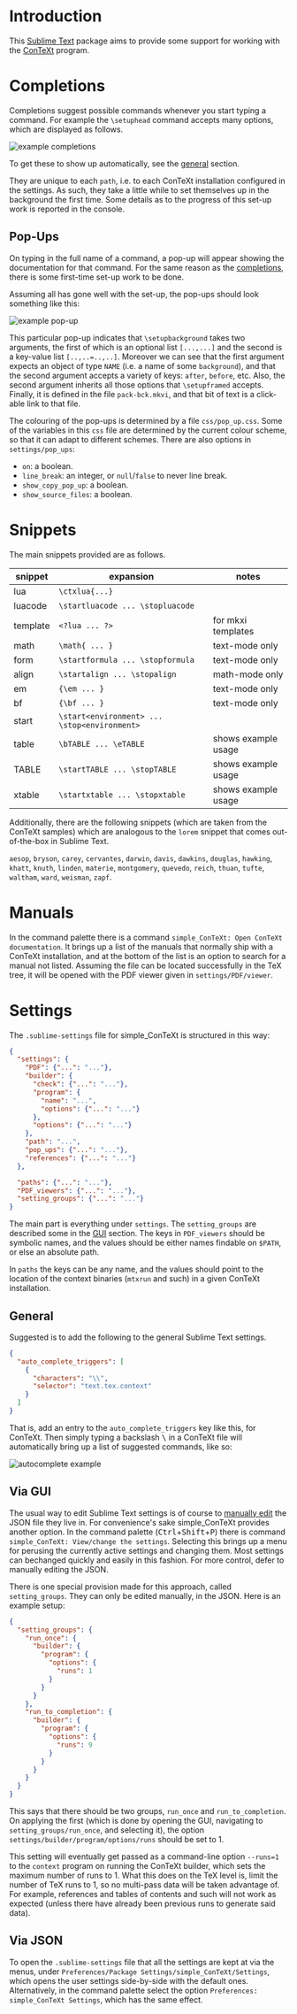 # Introduction

This [Sublime Text][sublimetext] package aims to provide some support for working with the [ConTeXt][contextgarden] program.

# Completions

Completions suggest possible commands whenever you start typing a command. For example the `\setuphead` command accepts many options, which are displayed as follows.

![example completions][completion]

To get these to show up automatically, see the [general](#general) section.

They are unique to each `path`, i.e. to each ConTeXt installation configured in the settings. As such, they take a little while to set themselves up in the background the first time. Some details as to the progress of this set-up work is reported in the console.

## Pop-Ups

On typing in the full name of a command, a pop-up will appear showing the documentation for that command. For the same reason as the [completions](#completions), there is some first-time set-up work to be done.

Assuming all has gone well with the set-up, the pop-ups should look something like this:

![example pop-up][popup]

This particular pop-up indicates that `\setupbackground` takes two arguments, the first of which is an optional list `[...,...]` and the second is a key-value list `[..,..=..,..]`. Moreover we can see that the first argument expects an object of type `NAME` (i.e. a name of some `background`), and that the second argument accepts a variety of keys: `after`, `before`, etc. Also, the second argument inherits all those options that `\setupframed` accepts. Finally, it is defined in the file `pack-bck.mkvi`, and that bit of text is a click-able link to that file.

The colouring of the pop-ups is determined by a file `css/pop_up.css`. Some of the variables in this `css` file are determined by the current colour scheme, so that it can adapt to different schemes. There are also options in `settings/pop_ups`:

  - `on`: a boolean.
  - `line_break`: an integer, or `null`/`false` to never line break.
  - `show_copy_pop_up`: a boolean.
  - `show_source_files`: a boolean.

# Snippets

The main snippets provided are as follows.

| snippet  | expansion                                    | notes               |
|----------|----------------------------------------------|---------------------|
| lua      | `\ctxlua{...}`                               |                     |
| luacode  | `\startluacode ... \stopluacode`             |                     |
| template | `<?lua ... ?>`                               | for mkxi templates  |
| math     | `\math{ ... }`                               | text-mode only      |
| form     | `\startformula ... \stopformula`             | text-mode only      |
| align    | `\startalign ... \stopalign`                 | math-mode only      |
| em       | `{\em ... }`                                 | text-mode only      |
| bf       | `{\bf ... }`                                 | text-mode only      |
| start    | `\start<environment> ... \stop<environment>` |                     |
| table    | `\bTABLE ... \eTABLE`                        | shows example usage |
| TABLE    | `\startTABLE ... \stopTABLE`                 | shows example usage |
| xtable   | `\startxtable ... \stopxtable`               | shows example usage |

Additionally, there are the following snippets (which are taken from the ConTeXt samples) which are analogous to the `lorem` snippet that comes out-of-the-box in Sublime Text.

`aesop`, `bryson`, `carey`, `cervantes`, `darwin`, `davis`, `dawkins`, `douglas`, `hawking`, `khatt`, `knuth`, `linden`, `materie`, `montgomery`, `quevedo`, `reich`, `thuan`, `tufte`, `waltham`, `ward`, `weisman`, `zapf`.

# Manuals

In the command palette there is a command `simple_ConTeXt: Open ConTeXt documentation`. It brings up a list of the manuals that normally ship with a ConTeXt installation, and at the bottom of the list is an option to search for a manual not listed. Assuming the file can be located successfully in the TeX tree, it will be opened with the PDF viewer given in `settings/PDF/viewer`.

# Settings

The `.sublime-settings` file for simple_ConTeXt is structured in this way:

```JSON
{
  "settings": {
    "PDF": {"...": "..."},
    "builder": {
      "check": {"...": "..."},
      "program": {
        "name": "...",
        "options": {"...": "..."}
      },
      "options": {"...": "..."}
    },
    "path": "...",
    "pop_ups": {"...": "..."},
    "references": {"...": "..."}
  },

  "paths": {"...": "..."},
  "PDF_viewers": {"...": "..."},
  "setting_groups": {"...": "..."}
}
```

The main part is everything under `settings`. The `setting_groups` are described some in the [GUI](#via-gui) section. The keys in `PDF_viewers` should be symbolic names, and the values should be either names findable on `$PATH`, or else an absolute path.

In `paths` the keys can be any name, and the values should point to the location of the context binaries (`mtxrun` and such) in a given ConTeXt installation.

## General

Suggested is to add the following to the general Sublime Text settings.

```JSON
{
  "auto_complete_triggers": [
    {
      "characters": "\\",
      "selector": "text.tex.context"
    }
  ]
}
```

That is, add an entry to the `auto_complete_triggers` key like this, for ConTeXt. Then simply typing a backslash <kbd>\\</kbd> in a ConTeXt file will automatically bring up a list of suggested commands, like so:

![autocomplete example][autocomplete]

## Via GUI

The usual way to edit Sublime Text settings is of course to [manually edit](#via-json) the JSON file they live in. For convenience's sake simple_ConTeXt provides another option. In the command palette (<kbd>Ctrl</kbd>+<kbd>Shift</kbd>+<kbd>P</kbd>) there is command `simple_ConTeXt: View/change the settings`. Selecting this brings up a menu for perusing the currently active settings and changing them. Most settings can bechanged quickly and easily in this fashion. For more control, defer to manually editing the JSON.

There is one special provision made for this approach, called `setting_groups`. They can only be edited manually, in the JSON. Here is an example setup:

```JSON
{
  "setting_groups": {
    "run_once": {
      "builder": {
        "program": {
          "options": {
            "runs": 1
          }
        }
      }
    },
    "run_to_completion": {
      "builder": {
        "program": {
          "options": {
            "runs": 9
          }
        }
      }
    }
  }
}
```

This says that there should be two groups, `run_once` and `run_to_completion`. On applying the first (which is done by opening the GUI, navigating to `setting_groups/run_once`, and selecting it), the option `settings/builder/program/options/runs` should be set to 1.

This setting will eventually get passed as a command-line option `--runs=1` to the `context` program on running the ConTeXt builder, which sets the maximum number of runs to 1. What this does on the TeX level is, limit the number of TeX runs to 1, so no multi-pass data will be taken advantage of. For example, references and tables of contents and such will not work as expected (unless there have already been previous runs to generate said data).

## Via JSON

To open the `.sublime-settings` file that all the settings are kept at via the menus, under `Preferences/Package Settings/simple_ConTeXt/Settings`, which opens the user settings side-by-side with the default ones. Alternatively, in the command palette select the option `Preferences: simple_ConTeXt Settings`, which has the same effect.

[sublimetext]: https://www.sublimetext.com
[contextgarden]: http://wiki.contextgarden.net/What_is_ConTeXt
[titles]: http://wiki.contextgarden.net/Titles
[metapost]: http://wiki.contextgarden.net/MetaPost
[metafun]: http://wiki.contextgarden.net/MetaFun

[autocomplete]: https://raw.githubusercontent.com/equiva1ence/simple_ConTeXt/master/resources/autocomplete.gif
[completion]: https://raw.githubusercontent.com/equiva1ence/simple_ConTeXt/master/resources/completion.gif
[popup]: https://raw.githubusercontent.com/equiva1ence/simple_ConTeXt/master/resources/popup.png
